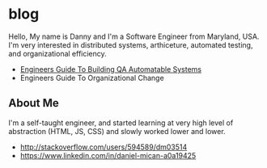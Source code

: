 # blog
Hello, My name is Danny and I'm a Software Engineer from Maryland, USA.  I'm very interested in distributed systems,
arthiceture, automated testing, and organizational efficiency.

- [Engineers Guide To Building QA Automatable Systems](/automatable-testability)
- Engineers Guide To Organizational Change





## About Me
I'm a self-taught engineer, and started learning at very high level of abstraction (HTML, JS, CSS) and slowly 
worked lower and lower.


- http://stackoverflow.com/users/594589/dm03514
- https://www.linkedin.com/in/daniel-mican-a0a19425
